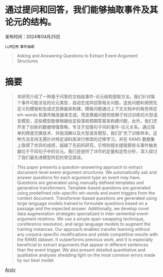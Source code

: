 # 通过提问和回答，我们能够抽取事件及其论元的结构。

发布时间：2024年04月25日

`LLM应用` `事件抽取`

> Asking and Answering Questions to Extract Event-Argument Structures

# 摘要

> 本研究介绍了一种基于问答的文档级事件-论元结构提取方法。我们针对每个事件可能涉及的论元类型，自动生成并回答相关问题。这些问题利用预先定义的模板和生成式变换器来构建。模板问题通过上下文文档中的角色特定 wh-words 和事件触发器来生成，而变换器问题则依赖于经过训练的大型语言模型，这些模型能够根据给定段落和预期答案来构建问题。此外，我们还开发了创新的数据增强策略，专注于加强句子间的事件-论元关系。通过简单的跨度交换技术、共指消解以及大型语言模型，我们扩充了训练样本。这种方法支持无需针对特定语料库进行修改的迁移学习，并在 RAMS 数据集上取得了优异的成绩，超越了先前的研究。它特别擅长提取那些与事件触发器位于不同句子中的论元。我们还提供了详尽的定量和定性分析，深入探讨了我们最先进模型所犯的常见错误。

> This paper presents a question-answering approach to extract document-level event-argument structures. We automatically ask and answer questions for each argument type an event may have. Questions are generated using manually defined templates and generative transformers. Template-based questions are generated using predefined role-specific wh-words and event triggers from the context document. Transformer-based questions are generated using large language models trained to formulate questions based on a passage and the expected answer. Additionally, we develop novel data augmentation strategies specialized in inter-sentential event-argument relations. We use a simple span-swapping technique, coreference resolution, and large language models to augment the training instances. Our approach enables transfer learning without any corpora-specific modifications and yields competitive results with the RAMS dataset. It outperforms previous work, and it is especially beneficial to extract arguments that appear in different sentences than the event trigger. We also present detailed quantitative and qualitative analyses shedding light on the most common errors made by our best model.

[Arxiv](https://arxiv.org/abs/2404.16413)